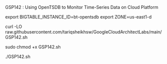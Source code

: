 GSP142 :  Using OpenTSDB to Monitor Time-Series Data on Cloud Platform 

export BIGTABLE_INSTANCE_ID=bt-opentsdb
export ZONE=us-east1-d

curl -LO raw.githubusercontent.com/tariqsheikhsw/GoogleCloudArchitectLabs/main/GSP142.sh

sudo chmod +x GSP142.sh

./GSP142.sh
